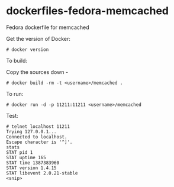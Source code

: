 dockerfiles-fedora-memcached
========================

Fedora dockerfile for memcached

Get the version of Docker:

    # docker version

To build:

Copy the sources down -

    # docker build -rm -t <username>/memcached .

To run:

    # docker run -d -p 11211:11211 <username>/memcached

Test:

```
# telnet localhost 11211
Trying 127.0.0.1...
Connected to localhost.
Escape character is '^]'.
stats
STAT pid 1
STAT uptime 165
STAT time 1387383960
STAT version 1.4.15
STAT libevent 2.0.21-stable
<snip>
```
